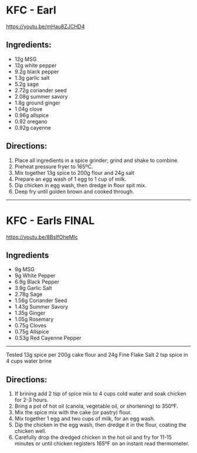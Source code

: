# KFC - Earl

https://youtu.be/mHau8ZJCHD4

## Ingredients:

* 12g MSG
* 12g white pepper
* 9.2g black pepper 
* 1.3g garlic salt
* 5.2g sage
* 2.72g coriander seed
* 2.08g summer savory
* 1.8g  ground ginger
* 1.04g clove
* 0.96g allspice
* 0.92 oregano 
* 0.92g cayenne

## Directions:

1. Place all ingredients in a spice grinder; grind and shake to combine.
2. Preheat pressure fryer to 165ºC.
3. Mix together 13g spice to 200g flour and 24g salt
4. Prepare an egg wash of 1 egg to 1 cup of milk.
5. Dip chicken in egg wash, then dredge in flour spit mix.
6. Deep fry until golden brown and cooked through.

---

# KFC - Earls FINAL

https://youtu.be/8BslfOheMIc

## Ingredients

* 9g MSG                                    
* 9g White Pepper 
* 6.9g Black Pepper 
* 3.9g Garlic Salt   
* 2.78g Sage 
* 1.56g Coriander Seed
* 1.43g Summer Savory  
* 1.35g Ginger    
* 1.05g Rosemary   
* 0.75g Cloves          
* 0.75g Allspice      
* 0.53g Red Cayenne Pepper   

---

Tested 13g spice per 200g cake flour and 24g Fine Flake Salt
2 tsp spice in 4 cups water brine

## Directions:

1. If brining add 2 tsp of spice mix to 4 cups cold water and soak chicken for 2-3 hours.
2. Bring a pot of hot oil (canola, vegetable oil, or shortening) to 350ºF.
3. Mix the spice mix with the cake  (or pastry) flour.
4. Mix together 1 egg and two cups of milk, for an egg wash.
5. Dip the chicken in the egg wash, then dredge it in the flour, coating the chicken well.
6. Carefully drop the dredged chicken in the hot oil and fry for 11-15 minutes or until chicken registers 165ºF on an instant read thermometer.


